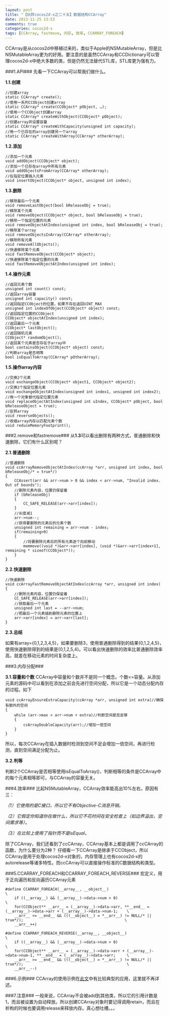 ```yaml
---
layout: post
title: "【玩转cocos2d-x之二十五】数据结构CCArray"
date: 2013-11-25 13:53
comments: true
categories: cocos2d-x
tags: [CCArray, fastmove, 内存, 效率, CCARRAY_FOREACH]
---
```

CCArray是从cocos2d中移植过来的，类似于Apple的NSMutableArray，但是比NSMutableArray更为的好用。要注意的是虽然CCArray和CCDictionary可以管理cocos2d-x中绝大多数的类，但是仍然无法替代STL库，STL库更为强有力。

###1.API###
先看一下CCArray可以帮我们做什么。

<!-- more -->

**1.1.创建**

    //创建array  
    static CCArray* create();  
    //使用一系列CCObject创建array  
    static CCArray* create(CCObject* pObject, …);  
    //使用一个CCObject创建array  
    static CCArray* createWithObject(CCObject* pObject);  
    //创建array并设置容量  
    static CCArray* createWithCapacity(unsigned int capacity);  
    //用一个已存在的array创建另一个array  
    static CCArray* createWithArray(CCArray* otherArray);  

**1.2.添加**

    //添加一个元素  
    void addObject(CCObject* object);  
    //添加一个已存在array中所有元素  
    void addObjectsFromArray(CCArray* otherArray);  
    //在指定位置插入元素  
    void insertObject(CCObject* object, unsigned int index);  

**1.3.删除**

    //移除最后一个元素  
    void removeLastObject(bool bReleaseObj = true);  
    //移除某个元素  
    void removeObject(CCObject* object, bool bReleaseObj = true);  
    //移除一个指定位置的元素  
    void removeObjectAtIndex(unsigned int index, bool bReleaseObj = true);  
    //移除某个array  
    void removeObjectsInArray(CCArray* otherArray);  
    //移除所有元素  
    void removeAllObjects();  
    //快速移除某个元素  
    void fastRemoveObject(CCObject* object);  
    //快速移除某个指定位置的元素  
    void fastRemoveObjectAtIndex(unsigned int index);  

**1.4.操作元素**

    //返回元素个数  
    unsigned int count() const;  
    //返回array容量  
    unsigned int capacity() const;  
    //返回指定CCObject的位置，如果不存在返回UINT_MAX  
    unsigned int indexOfObject(CCObject* object) const;  
    //返回指定位置的CCObject  
    CCObject* objectAtIndex(unsigned int index);  
    //返回最后一个元素  
    CCObject* lastObject();  
    //返回随机元素  
    CCObject* randomObject();  
    //返回某个元素是否存在于array中  
    bool containsObject(CCObject* object) const;  
    //判断array是否相等  
    bool isEqualToArray(CCArray* pOtherArray);  

**1.5.操作array内容**

    //交换2个元素  
    void exchangeObject(CCObject* object1, CCObject* object2);  
    //交换2个指定位置元素  
    void exchangeObjectAtIndex(unsigned int index1, unsigned int index2);  
    //用一个对象替代指定位置元素  
    void replaceObjectAtIndex(unsigned int uIndex, CCObject* pObject, bool bReleaseObject = true);  
    //反转array  
    void reverseObjects();  
    //收缩array内存以匹配元素个数  
    void reduceMemoryFootprint();  

###2.remove和fastremove###
从**1.3**可以看出删除有两种方式，普通删除和快速删除，它们有什么区别呢？

**2.1.普通删除**
 
    //普通删除  
    void ccArrayRemoveObjectAtIndex(ccArray *arr, unsigned int index, bool bReleaseObj/* = true*/)  
    {  
    	CCAssert(arr && arr->num > 0 && index < arr->num, "Invalid index. Out of bounds");  
    	//删除元素内容，位置仍保留着  
    	if (bReleaseObj)  
    	{  
    		CC_SAFE_RELEASE(arr->arr[index]);  
    	}  
    	//长度减1  
    	arr->num--;  
    	//获得要删除的元素后的元素个数  
    	unsigned int remaining = arr->num - index;  
    	if(remaining>0)  
    	{  
    		//将要删除元素后的所有元素逐个向前移动  
    		memmove((void *)&arr->arr[index], (void *)&arr->arr[index+1], remaining * sizeof(CCObject*));  
    	}  
    }  

**2.2.快速删除**

    //快速删除  
    void ccArrayFastRemoveObjectAtIndex(ccArray *arr, unsigned int index)  
    {  
    	//删除元素内容，位置仍保留着  
    	CC_SAFE_RELEASE(arr->arr[index]);  
    	//获取最后一个元素  
    	unsigned int last = --arr->num;  
    	//把最后一个元素插到删除元素的位置上  
    	arr->arr[index] = arr->arr[last];  
    }  

**2.3.总结**

如果有array={0,1,2,3,4,5}，如果要删除3，使用普通删除得到的结果{0,1,2,4,5}，使用快速删除得到的结果是{0,1,2,5,4}。可以看出快速删除的效率比普通删除效率高，就差在移动元素的时间复杂度上。

###3.内存分配###

**3.1.容量和个数**
CCArray中容量和个数并不是同一个概念。个数<=容量。从添加元素的源码中可以看到在添加之前会先进行空间分配，所以它是一个动态分配内存的过程。如下

    void ccArrayEnsureExtraCapacity(ccArray *arr, unsigned int extra)//确保有额外的空间  
    {  
    	while (arr->max < arr->num + extra)//判断空间是否足够  
    	{  
    		ccArrayDoubleCapacity(arr);//增加一倍空间  
    	}  
    }  
所以，每次CCArray在插入数据时检测到空间不足会增加一倍空间，再进行检测，直到空间满足分配为止。

**3.2.判等**

判断2个CCArray是否相等使用isEqualToArray()，判断相等的条件是CCArray中的每个元素相等即可，与CCArray的容量无关。

###4.效率###
比起NSMutableArray，CCArray效率能高出10%左右，原因有三：

*（1）它使用的是C接口，所以它不有Objective-C消息开销。*

*（2）它假定你知道你在做什么，所以它不花时间在安全检查上（如边界溢出，空间需求等）。*

*（3）在比较上使用了指针而不是isEqual。*

除了CCArray，我们还看到了ccCArray，CCArray基本上都是调用了ccCArray的函数，为什么要分为2种？
仔细看一下CCArray是继承于CCObject，所以CCArray是用于处理cocos2d-x对象的，内存管理上也有cocos2d-x的autorelease等诸多特性。而ccCArray可以直接操作标准的C数据结构和类型。

###5.CCARRAY_FOREACH和CCARRAY_FOREACH_REVERSE###
宏定义，用于正向遍历和反向遍历CCArray元素

	#define CCARRAY_FOREACH(__array__, __object__)                                                                         \  
    	if ((__array__) && (__array__)->data->num > 0)                                                                     \  
    	for(CCObject** __arr__ = (__array__)->data->arr, **__end__ = (__array__)->data->arr + (__array__)->data->num-1;    \  
    	__arr__ <= __end__ && (((__object__) = *__arr__) != NULL/* || true*/);                                             \  
    	__arr__++)  
  
	#define CCARRAY_FOREACH_REVERSE(__array__, __object__)                                                                  \  
    	if ((__array__) && (__array__)->data->num > 0)                                                                      \  
    	for(CCObject** __arr__ = (__array__)->data->arr + (__array__)->data->num-1, **__end__ = (__array__)->data->arr;     \  
    	__arr__ >= __end__ && (((__object__) = *__arr__) != NULL/* || true*/);                                              \  
    	__arr__--)  

###6.示例###
CCArray的使用示例在[此文](http://blog.csdn.net/jackystudio/article/details/11917875)中有比较典型的应用，这里就不再详述。

###7.注意###
一般来说，CCArray不会被add到其他类，所以它的引用计数是1，而且被设置为自动释放。所以创建CCArray对象时要记得调用retain，而且在析构的时候也要调用release来释放内存。真心想吐槽。。。
